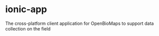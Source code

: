 # ionic-app
The cross-platform client application for OpenBioMaps to support data collection on the field
